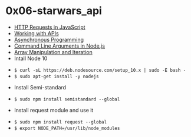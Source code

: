 # 0x06-starwars_api
* [HTTP Requests in JavaScript](https://intranet.alxswe.com/rltoken/iRse23lnV4gAsD9JJTJMMQ)
* [Working with APIs](https://intranet.alxswe.com/rltoken/KyGS_uB68mLaP5irrH8JVA)
* [Asynchronous Programming](https://intranet.alxswe.com/rltoken/tdKMGJrRstCkXSReNfRFpQ)
* [Command Line Arguments in Node.js](https://intranet.alxswe.com/rltoken/oWBOWJZLF_D9GfOydPz6Kg)
* [Array Manipulation and Iteration](https://intranet.alxswe.com/rltoken/8zdG036OYYvVco_AZTExoA)
* Intall Node 10
- `$ curl -sL https://deb.nodesource.com/setup_10.x | sudo -E bash -`
- `$ sudo apt-get install -y nodejs`
* Install Semi-standard
- `$ sudo npm install semistandard --global`
* Install request module and use it
- `$ sudo npm install request --global`
- `$ export NODE_PATH=/usr/lib/node_modules`